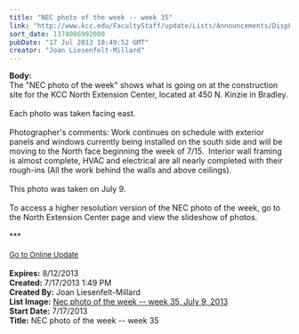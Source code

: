 ```yaml
---
title: "NEC photo of the week -- week 35"
link: "http://www.kcc.edu/FacultyStaff/update/Lists/Announcements/DispForm.aspx?ID=1168"
sort_date: 1374086992000
pubDate: "17 Jul 2013 18:49:52 GMT"
creator: "Joan Liesenfelt-Millard"
---
```


<div><b>Body:</b> <div class="ExternalClass8F453D044A994682AA5B1B581E6361F7">
<div>The &quot;NEC photo of the week&quot; shows what is going on at the construction site for the KCC North Extension Center, located at 450 N. Kinzie in Bradley.</div>
<div> </div>
<div>Each photo was taken facing east.</div>
<div> </div>
<div>Photographer's comments: Work continues on schedule with exterior panels and windows currently being installed on the south side and will be moving to the North face beginning the week of 7/15.  Interior wall framing is almost complete, HVAC and electrical are all nearly completed with their rough-ins (All the work behind the walls and above ceilings).</div>
<div> </div>
<div>This photo was taken on July 9. </div>
<div> </div>
<div>To access a higher resolution version of the NEC photo of the week, go to the North Extension Center page and view the slideshow of photos.</div></div>
<div> </div>
<div>***</div>
<div> </div>
<div><font size="2"><a href="http://prod.kcc.edu/FacultyStaff/update/Pages/dailyupdate.aspx">Go to Online Update</a></font></div>
<div> </div>
<div></div>
<div></div></div>
<div><b>Expires:</b> 8/12/2013</div>
<div><b>Created:</b> 7/17/2013 1:49 PM</div>
<div><b>Created By:</b> Joan Liesenfelt-Millard</div>
<div><b>List Image:</b> <a href="http://www.kcc.edu/FacultyStaff/update/PublishingImages/2013-07-09-NEC_update.jpg">Nec photo of the week -- week 35, July 9, 2013</a></div>
<div><b>Start Date:</b> 7/17/2013</div>
<div><b>Title:</b> NEC photo of the week -- week 35</div>
